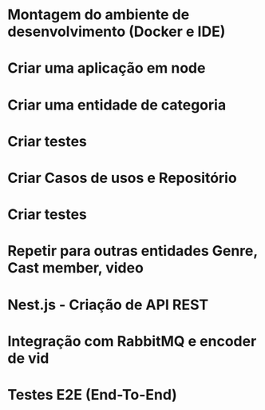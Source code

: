 # Montagem do ambiente de desenvolvimento (Docker e IDE)
# Criar uma aplicação em node
# Criar uma entidade de categoria
# Criar testes
# Criar Casos de usos e Repositório
# Criar testes

# Repetir para outras entidades Genre, Cast member, video

# Nest.js - Criação de API REST
# Integração com RabbitMQ e encoder de vid
# Testes E2E (End-To-End)

